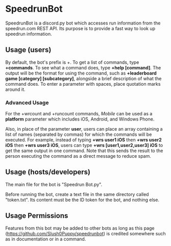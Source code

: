 # SpeedrunBot
SpeedrunBot is a discord.py bot which accesses run information from the speedrun.com REST API. Its purpose is to provide a fast way to look up speedrun information.

## Usage (users)
By default, the bot's prefix is +. To get a list of commands, type **+commands**. To see what a command does, type **+help [command]**.
The output will be the format for using the command, such as **+leaderboard game [category] [subcategory]**, alongside a brief description of what the command does.
To enter a parameter with spaces, place quotation marks around it.

### Advanced Usage
For the +wrcount and +runcount commands, *Mobile* can be used as a **platform** parameter which includes iOS, Android, and Windows Phone.

Also, in place of the parameter **user**, users can place an array containing a list of names (separated by commas) for which the commands will be executed. For example, instead of typing **+wrs user1 iOS** then **+wrs user2 iOS** then **+wrs user3 iOS**, users can type **+wrs [user1,user2,user3] iOS** to get the same output in one command. Note that this sends the result to the person executing the command as a direct message to reduce spam.

## Usage (hosts/developers)
The main file for the bot is "Speedrun Bot.py".

Before running the bot, create a text file in the same directory called "token.txt". Its content must be the ID token for the bot, and nothing else.

## Usage Permissions
Features from this bot may be added to other bots as long as this page (https://github.com/Slush0Puppy/speedrunbot) is credited somewhere such as in documentation or in a command.
